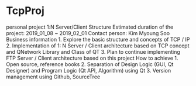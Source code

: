 # TcpProj
personal project
1:N Server/Client Structure
Estimated duration of the project: 2019_01_08 ~ 2019_02_01
Contact person: Kim Myoung Soo
Business information
      1. Explore the basic structure and concepts of TCP / IP
      2. Implementation of 1: N Server / Client architecture based on TCP concept and QNetwork Library and Class of QT
      3. Plan to continue implementing FTP Server / Client architecture based on this project
How to achieve
      1. Open source, reference books
      2. Separation of Design Logic (GUI, Qt Designer) and Program Logic (Qt API, Algorithm) using Qt
      3. Version management using Github, SourceTree
